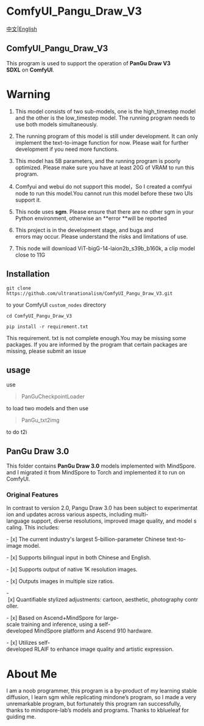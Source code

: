 # ComfyUI_Pangu_Draw_V3

[中文](./README_CN.md)|[English](./README.md)



## ComfyUI_Pangu_Draw_V3



This program is used to support the operation of **PanGu Draw V3 SDXL** on **ComfyUI**.



# Warning

1. This model consists of two sub-models, one is the high_timestep model and the other is the low_timestep model. The running program needs to use both models simultaneously.

2. The running program of this model is still under development. It can only implement the text-to-image function for now. Please wait for further development if you need more functions.

3. This model has 5B parameters, and the running program is poorly optimized. Please make sure you have at least 20G of VRAM to run this program.

4. Comfyui and webui do not support this model，So I created a comfyui node to run this model.You cannot run this model before these two UIs support it. 

5. This node uses **sgm**. Please ensure that there are no other sgm in your Python environment, otherwise an **error **will be reported

6. This project is in the development stage, and bugs and errors may occur. Please understand the risks and limitations of use.

7. This node will download ViT-bigG-14-laion2b_s39b_b160k, a clip model close to 11G



## Installation

```
git clone https://github.com/ultranationalism/ComfyUI_Pangu_Draw_V3.git
```

to your ComfyUI `custom_nodes` directory

```
cd ComfyUI_Pangu_Draw_V3
```

```
pip install -r requirement.txt
```

This requirement. txt is not complete enough.You may be missing some packages. If you are informed by the program that certain packages are missing, please submit an issue



## usage



use

> PanGuCheckpointLoader

to load two models and then use

> PanGu_txt2img 

to do t2i



## PanGu Draw 3.0



This folder contains **PanGu Draw 3.0** models implemented with MindSpore.and  I migrated it from MindSpore to Torch and implemented it to run on ComfyUI.

### Original Features

In contrast to version 2.0, Pangu Draw 3.0 has been subject to experimentation and updates across various aspects, including multi-language support, diverse resolutions, improved image quality, and model scaling. This includes:

- [x] The current industry's largest 5-billion-parameter Chinese text-to-image model.

- [x] Supports bilingual input in both Chinese and English.

- [x] Supports output of native 1K resolution images.

- [x] Outputs images in multiple size ratios.

- [x] Quantifiable stylized adjustments: cartoon, aesthetic, photography controller.

- [x] Based on Ascend+MindSpore for large-scale training and inference, using a self-developed MindSpore platform and Ascend 910 hardware.

- [x] Utilizes self-developed RLAIF to enhance image quality and artistic expression.



# About Me

I am a noob programmer, this program is a by-product of my learning stable diffusion, I learn sgm while replicating mindone’s program, so I made a very unremarkable program, but fortunately this program ran successfully, thanks to mindspore-lab’s models and programs. Thanks to kblueleaf for guiding me.